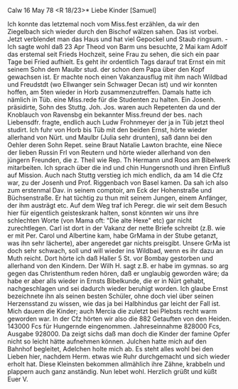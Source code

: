  Calw 16 May 78
 <R 18/23>*
Liebe Kinder [Samuel]

Ich konnte das letztemal noch vom Miss.fest erzählen, da wir den Ziegelbach sich wieder durch den Bischof wälzen sahen. Das ist vorbei. Jetzt verblendet man das Haus und hat viel Gepockel und Staub ringsum. - Ich sagte wohl daß 23 Apr Theod von Barm uns besuchte, 2 Mai kam Adolf das erstemal seit Frieds Hochzeit, seine Frau zu sehen, die sich ein paar Tage bei Fried aufhielt. Es geht ihr ordentlich Tags darauf trat Ernst ein mit seinem Sohn dem Maulbr stud. der schon dem Papa über den Kopf gewachsen ist. Er machte noch einen Vakanzausflug mit ihm nach Wildbad und Freudstdt (wo Ellwanger sein Schwager Decan ist) und wir konnten hoffen, am 5ten wieder in Horb zusammenzutreffen. Damals hatte ich nämlich in Tüb. eine Miss.rede für die Studenten zu halten. Ein Josenh. präsidirte, Sohn des Stuttg. Joh. Jos. waren auch Repetenten da und der Knoblauch von Ravensbg ein bekannter Miss.freund der bes. nach Liebensdfr. fragte, endlich auch Ludw Frohnmeyer der ja in Tüb jetzt theol studirt. Ich fuhr von Horb bis Tüb mit den beiden Ernst, hörte wieder allerhand von Nürt. und Maulbr (Julia sehr drunten), saß dann bei den Oehler deren Sohn Repet. seine Braut Natalie Lawton brachte, eine Niece der lieben Russin Frl von Reutern und hörte wieder allerhand von den jüngern Freunden, die z. Theil wie Rep. Th Hermann und Roos am Bibelwerk mitarbeiten. Ich sprach über die ind und chin Hungersnoth und ihren Einfluß auf Mission. Auch nach Stuttg verstieg ich mich endlich, da am 14 die Cfz war, zu der Josenh und Prof. Riggenbach von Basel kamen. Da sah ich also zum erstenmal Dav. in seinem comptoir, am Eck der Hohenstraße und Büchsenstraße. Er hat tüchtig zu thun mit seinem Jungen, einem Anfänger, der ihm austrägt etc. Auf dem Weg traf ich Peregr. die wir seit dem Besuch hier für eigentlich geisteskrank halten, sonst könnten wir uns ihre schlechten Worte (von Mama oft: "Die alte Hexe" etc) gar nicht zurechtlegen. Carl ist dort in der Vakanz der nette Briefe schreibt (z.B. wie er mit Per. Carol und Albertine kam, habe GrMama in der Stube getanzt, was ihn sehr lächerte), aber angeredet gar nichts preisgibt. Unsere GrMa ist doch sehr schwach, soll und will wieder ins Wildbad, wenn es ihr dazu an Muth reicht. Dort hörte ich daß Haller 5 St. vor Bombay gestorben und allerhand von den Kindern. Der Wilh H. sagt z.B. er habe im gymnas. so arg gegen das Christenthum reden hören, daß er unglaubig geworden wäre; da habe er aber alls wieder in Ernsts Bibelkunde, die er in Nürt gehabt, nachgeschlagen und sei dadurch wieder beruhigt worden. Ich glaube Ernst bezeichnete ihn als seinen besten Schüler, ohne doch viel über seinen Herzensstand zu wissen, wie das ja bei Halbhindus gar leicht der Fall ist. Mich dauern die Kinder; auch Mercia die zuletzt bei Plebsts recht warm geworden war. In der Cfz hörten wir also die 882 Getauften von den Heiden. 143000 Fcs für Hungernde eingenommen. Jahreseinnahme 828000 Fcs, Ausgabe 928000. Da zeigt sichs daß man doch die Kinder der famine Opfer nicht so leicht hätte aufnehmen können. Julchen hatte mich auf den Bahnhof begleitet, Adelchen holte mich ab. Es steht alles wohl bei den Lieben hier, nachdem Herm. etwas wie Ruhr durchgemacht und sich wieder erholt hat. Diese Kleinsten bekommen allmählich ihre Zähne, krabbeln und plappern auch ganz anständig. Nun lebet wohl.  Herzlich grüßt und küßt Euer V.
